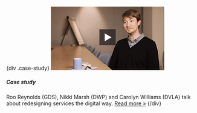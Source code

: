 {div .case-study}
[![Watch the video](/assets/images/strategy/case-studies/digital-services/roo.png)](case-studies/digital-services/ "Read the 'digital services' case study")

##### Case study

Roo Reynolds (GDS), Nikki Marsh (DWP) and Carolyn Williams (DVLA) talk about redesigning services the digital way. [Read more »](case-studies/digital-services/ "Read the 'digital services' case study")
{/div}
